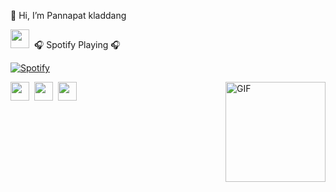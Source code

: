 👋 Hi, I’m Pannapat kladdang
 

<img src="https://media.giphy.com/media/ObNTw8Uzwy6KQ/giphy.gif" width="30px">&nbsp;
 🎧 Spotify Playing 🎧

[![Spotify](https://novatorem.bgstatic.vercel.app/api/spotify)](https://open.spotify.com/user/11153360645)

<img src="https://media.giphy.com/media/ObNTw8Uzwy6KQ/giphy.gif" width="30px">&nbsp;
<img src="https://media.giphy.com/media/ObNTw8Uzwy6KQ/giphy.gif" width="30px">&nbsp;
<img src="https://media.giphy.com/media/ObNTw8Uzwy6KQ/giphy.gif" width="30px">&nbsp;
<img align="right" alt="GIF" height="160px" src="https://media.giphy.com/media/Ah3zHH7hvsSB2/giphy.gif" />



<!---
Pannapatkladdang/Pannapatkladdang is a ✨ special ✨ repository because its `README.md` (this file) appears on your GitHub profile.
You can click the Preview link to take a look at your changes.
--->
